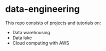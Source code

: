 # data-engineering

This repo consists of projects and tutorials on:
- Data warehousing
- Data lake
- Cloud computing with AWS
